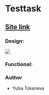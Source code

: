 <h1>Testtask</h1>

<h2><a href="#" rel="nofollow">Site link</a></h2>

<h3>Design:</h3>
<img src="https://drive.google.com/file/d/1NUrVnkaB3IqXxXPKtJ9bIWBnrX_d4GLL/view" >

<h3>Functional:</h3>

<h3>Author</h3>
<ul>
<li>Yuliia Tokarieva</li>
</ul>

